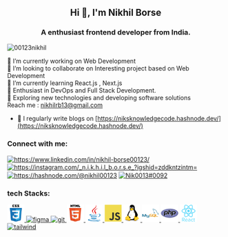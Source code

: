 
<h2 align="center">Hi 👋, I'm Nikhil Borse</h2>
<h3 align="center">A enthusiast frontend developer from India.</h3>
<p align="left"> <img src="https://komarev.com/ghpvc/?username=00123nikhil&label=Profile%20views&color=0e75b6&style=flat" alt="00123nikhil" /> </p>


 🔭 I’m currently working on Web Development<br>👯 I’m looking to collaborate on Interesting project based on Web Development<br>🌱 I’m currently learning React.js , Next.js<br>
  🌱 Enthusiast in DevOps and Full Stack Development.<br> 🤔 Exploring new technologies and developing software solutions
  <br>Reach me : nikhilrb13@gmail.com
  - 📝 I regularly write blogs on [https://niksknowledgecode.hashnode.dev/](https://niksknowledgecode.hashnode.dev/)



<h3 align="left">Connect with me:</h3>
<p align="left">
<a href="https://linkedin.com/in/https://www.linkedin.com/in/nikhil-borse00123/" target="blank"><img align="center" src="https://raw.githubusercontent.com/rahuldkjain/github-profile-readme-generator/master/src/images/icons/Social/linked-in-alt.svg" alt="https://www.linkedin.com/in/nikhil-borse00123/" height="30" width="40" /></a>
<a href="https://instagram.com/https://instagram.com/_n.i.k.h.i.l_b.o.r.s.e_?igshid=zddkntzintm=" target="blank"><img align="center" src="https://raw.githubusercontent.com/rahuldkjain/github-profile-readme-generator/master/src/images/icons/Social/instagram.svg" alt="https://instagram.com/_n.i.k.h.i.l_b.o.r.s.e_?igshid=zddkntzintm=" height="30" width="40" /></a>
<a href="https://hashnode.com/https://hashnode.com/@nikhil00123" target="blank"><img align="center" src="https://raw.githubusercontent.com/rahuldkjain/github-profile-readme-generator/master/src/images/icons/Social/hashnode.svg" alt="https://hashnode.com/@nikhil00123" height="30" width="40" /></a>
<a href="https://discord.gg/Nik0013#0092" target="blank"><img align="center" src="https://raw.githubusercontent.com/rahuldkjain/github-profile-readme-generator/master/src/images/icons/Social/discord.svg" alt="Nik0013#0092" height="30" width="40" /></a>
</p>

<h3 align="left">tech Stacks:</h3>
<p align="left"> <a href="https://www.w3schools.com/css/" target="_blank" rel="noreferrer"> <img src="https://raw.githubusercontent.com/devicons/devicon/master/icons/css3/css3-original-wordmark.svg" alt="css3" width="40" height="40"/> </a> <a href="https://www.figma.com/" target="_blank" rel="noreferrer"> <img src="https://www.vectorlogo.zone/logos/figma/figma-icon.svg" alt="figma" width="40" height="40"/> </a> <a href="https://git-scm.com/" target="_blank" rel="noreferrer"> <img src="https://www.vectorlogo.zone/logos/git-scm/git-scm-icon.svg" alt="git" width="40" height="40"/> </a> <a href="https://www.w3.org/html/" target="_blank" rel="noreferrer"> <img src="https://raw.githubusercontent.com/devicons/devicon/master/icons/html5/html5-original-wordmark.svg" alt="html5" width="40" height="40"/> </a> <a href="https://www.java.com" target="_blank" rel="noreferrer"> <img src="https://raw.githubusercontent.com/devicons/devicon/master/icons/java/java-original.svg" alt="java" width="40" height="40"/> </a> <a href="https://developer.mozilla.org/en-US/docs/Web/JavaScript" target="_blank" rel="noreferrer"> <img src="https://raw.githubusercontent.com/devicons/devicon/master/icons/javascript/javascript-original.svg" alt="javascript" width="40" height="40"/> </a> <a href="https://www.linux.org/" target="_blank" rel="noreferrer"> <img src="https://raw.githubusercontent.com/devicons/devicon/master/icons/linux/linux-original.svg" alt="linux" width="40" height="40"/> </a> <a href="https://www.mysql.com/" target="_blank" rel="noreferrer"> <img src="https://raw.githubusercontent.com/devicons/devicon/master/icons/mysql/mysql-original-wordmark.svg" alt="mysql" width="40" height="40"/> </a> <a href="https://www.php.net" target="_blank" rel="noreferrer"> <img src="https://raw.githubusercontent.com/devicons/devicon/master/icons/php/php-original.svg" alt="php" width="40" height="40"/> </a> <a href="https://reactjs.org/" target="_blank" rel="noreferrer"> <img src="https://raw.githubusercontent.com/devicons/devicon/master/icons/react/react-original-wordmark.svg" alt="react" width="40" height="40"/> </a> <a href="https://tailwindcss.com/" target="_blank" rel="noreferrer"> <img src="https://www.vectorlogo.zone/logos/tailwindcss/tailwindcss-icon.svg" alt="tailwind" width="40" height="40"/> </a> </p>


<!-- Proudly created with GPRM ( https://gprm.itsvg.in ) -->
